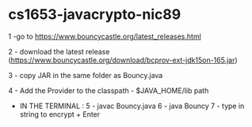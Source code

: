 # cs1653-javacrypto-nic89
1 -go to https://www.bouncycastle.org/latest_releases.html

2 - download the latest release (https://www.bouncycastle.org/download/bcprov-ext-jdk15on-165.jar)

3 - copy JAR in the same folder as Bouncy.java

4 - Add the Provider to the classpath - $JAVA_HOME/lib path

* IN THE TERMINAL :
5 - javac Bouncy.java
6 - java Bouncy
7 - type in string to encrypt + Enter
